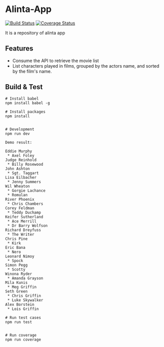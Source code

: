 # Alinta-App
[![Build Status](https://travis-ci.org/harryho/alinta-app.svg?branch=master)](https://travis-ci.org/harryho/alinta-app)
[![Coverage Status](https://coveralls.io/repos/github/harryho/alinta-app/badge.svg?branch=master)](https://coveralls.io/github/harryho/alinta-app?branch=master)

It is a repository of alinta app

## Features

* Consume the API to retrieve the movie list
* List characters played in films, grouped by the actors name, and sorted by the film's name.

## Build & Test

```
# Install babel
npm install babel -g

# Install packages
npm install


# Development
npm run dev

Demo result:

Eddie Murphy              
 * Axel Foley             
Judge Reinhold            
 * Billy Rosewood         
John Ashton               
 * Sgt. Taggart           
Lisa Eilbacher            
 * Jenny Summers          
Wil Wheaton               
 * Gorgie Lachance        
 * Romulan                
River Phoenix             
 * Chris Chambers         
Corey Feldman             
 * Teddy Duchamp          
Keifer Sutherland         
 * Ace Merrill            
 * Dr Barry Wolfson       
Richard Dreyfuss          
 * The Writer             
Chris Pine                
 * Kirk                   
Eric Bana                 
 * Nero                   
Leonard Nimoy             
 * Spock                  
Simon Pegg                
 * Scotty                 
Winona Ryder              
 * Amanda Grayson         
Mila Kunis                
 * Meg Griffin            
Seth Green                
 * Chris Griffin          
 * Luke Skywalker         
Alex Borstein             
 * Lois Griffin           

# Run test cases
npm run test


# Run coverage
npm run coverage



